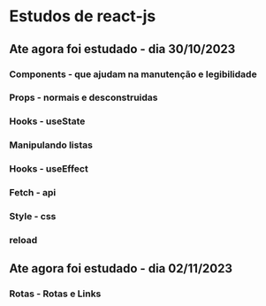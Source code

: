 # Estudos de react-js
## Ate agora foi estudado - dia 30/10/2023
### Components - que ajudam na manutenção e legibilidade
### Props - normais e desconstruidas
### Hooks - useState
### Manipulando listas 
### Hooks - useEffect
### Fetch - api
### Style - css

### reload
## Ate agora foi estudado - dia 02/11/2023
### Rotas - Rotas e Links